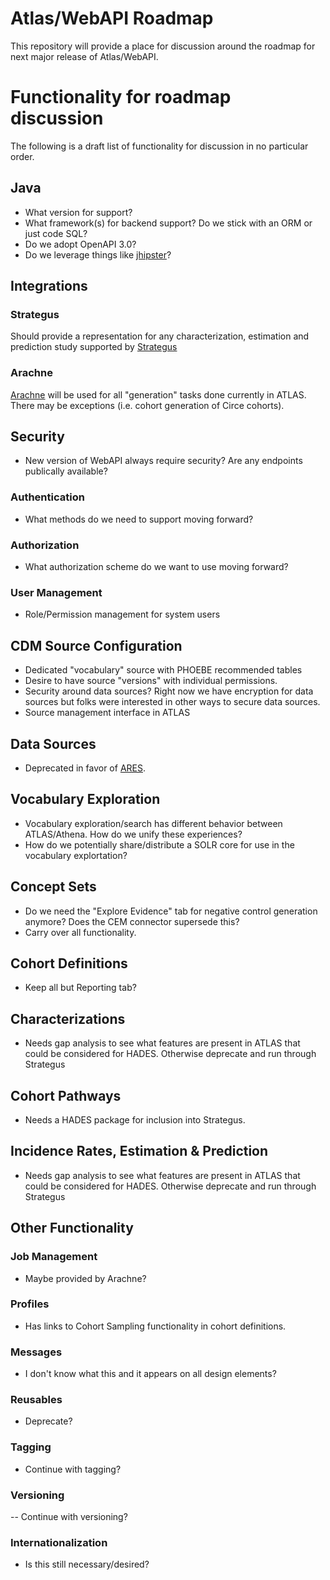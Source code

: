 # Atlas/WebAPI Roadmap

This repository will provide a place for discussion around the roadmap for next major release of Atlas/WebAPI.

# Functionality for roadmap discussion

The following is a draft list of functionality for discussion in no particular order.

## Java
- What version for support?
- What framework(s) for backend support? Do we stick with an ORM or just code SQL?
- Do we adopt OpenAPI 3.0?
- Do we leverage things like [jhipster](https://www.jhipster.tech/)?

## Integrations

### Strategus

Should provide a representation for any characterization, estimation and prediction study supported by [Strategus](https://github.com/OHDSI/Strategus)

### Arachne

[Arachne](https://github.com/OHDSI/Arachne) will be used for all "generation" tasks done currently in ATLAS. There may be exceptions (i.e. cohort generation of Circe cohorts).

## Security

- New version of WebAPI always require security? Are any endpoints publically available?

### Authentication 

- What methods do we need to support moving forward?

### Authorization

- What authorization scheme do we want to use moving forward?

### User Management

- Role/Permission management for system users

## CDM Source Configuration

- Dedicated "vocabulary" source with PHOEBE recommended tables
- Desire to have source "versions" with individual permissions. 
- Security around data sources? Right now we have encryption for data sources but folks were interested in other ways to secure data sources.
- Source management interface in ATLAS

## Data Sources

- Deprecated in favor of [ARES](https://github.com/OHDSI/Ares).

## Vocabulary Exploration

- Vocabulary exploration/search has different behavior between ATLAS/Athena. How do we unify these experiences?
- How do we potentially share/distribute a SOLR core for use in the vocabulary explortation?

## Concept Sets

- Do we need the "Explore Evidence" tab for negative control generation anymore? Does the CEM connector supersede this?
- Carry over all functionality.

## Cohort Definitions

- Keep all but Reporting tab?

## Characterizations

- Needs gap analysis to see what features are present in ATLAS that could be considered for HADES. Otherwise deprecate and run through Strategus

## Cohort Pathways

- Needs a HADES package for inclusion into Strategus.

## Incidence Rates, Estimation & Prediction

- Needs gap analysis to see what features are present in ATLAS that could be considered for HADES. Otherwise deprecate and run through Strategus

## Other Functionality

### Job Management

- Maybe provided by Arachne?

### Profiles

- Has links to Cohort Sampling functionality in cohort definitions.

### Messages

- I don't know what this and it appears on all design elements?

### Reusables

- Deprecate?

### Tagging

- Continue with tagging?

### Versioning

-- Continue with versioning?

### Internationalization

- Is this still necessary/desired?
